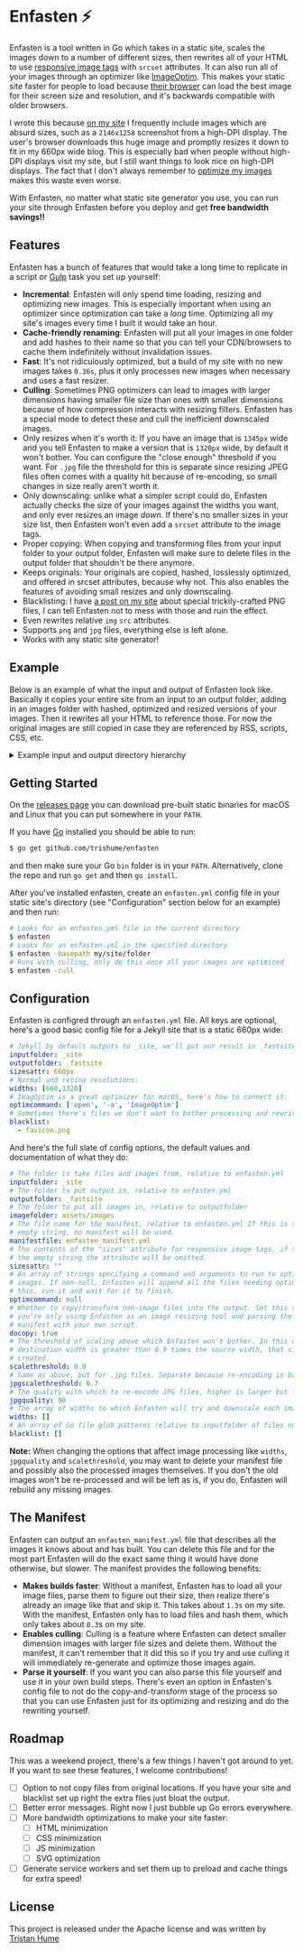 # Enfasten ⚡️

Enfasten is a tool written in Go which takes in a static site, scales the images down to a number of different sizes, then rewrites all of your HTML to use [responsive image tags](https://developer.mozilla.org/en-US/docs/Learn/HTML/Multimedia_and_embedding/Responsive_images) with `srcset` attributes. It can also run all of your images through an optimizer like [ImageOptim](https://imageoptim.com/mac).
This makes your static site faster for people to load because [their browser](http://caniuse.com/#feat=srcset) can load the best image for their screen size and resolution, and it's backwards compatible with older browsers.

I wrote this because [on my site](http://thume.ca/) I frequently include images which are absurd sizes, such as a `2146x1258` screenshot from a high-DPI display. The user's browser downloads this huge image and promptly resizes it down to fit in my 660px wide blog. This is especially bad when people without high-DPI displays visit my site, but I still want things to look nice on high-DPI displays. The fact that I don't always remember to [optimize my images](https://blog.codinghorror.com/zopfli-optimization-literally-free-bandwidth/) makes this waste even worse.

With Enfasten, no matter what static site generator you use, you can run your site through Enfasten before you deploy and get **free bandwidth savings!!**

## Features

Enfasten has a bunch of features that would take a long time to replicate in a script or [Gulp](https://gulpjs.com/) task you set up yourself:

- **Incremental**: Enfasten will only spend time loading, resizing and optimizing new images. This is especially important when using an optimizer since optimization can take a *long* time. Optimizing all my site's images every time I built it would take an hour.
- **Cache-friendly renaming**: Enfasten will put all your images in one folder and add hashes to their name so that you can tell your CDN/browsers to cache them indefinitely without invalidation issues.
- **Fast**: It's not ridiculously optimized, but a build of my site with no new images takes `0.36s`, plus it only processes new images when necessary and uses a fast resizer.
- **Culling**: Sometimes PNG optimizers can lead to images with larger dimensions having smaller file size than ones with smaller dimensions because of how compression interacts with resizing filters. Enfasten has a special mode to detect these and cull the inefficient downscaled images.
- Only resizes when it's worth it: If you have an image that is `1345px` wide and you tell Enfasten to make a version that is `1320px` wide, by default it won't bother. You can configure the "close enough" threshold if you want. For `.jpg` file the threshold for this is separate since resizing JPEG files often comes with a quality hit because of re-encoding, so small changes in size really aren't worth it.
- Only downscaling: unlike what a simpler script could do, Enfasten actually checks the size of your images against the widths you want, and only ever resizes an image *down*. If there's no smaller sizes in your size list, then Enfasten won't even add a `srcset` attribute to the image tags.
- Proper copying: When copying and transforming files from your input folder to your output folder, Enfasten will make sure to delete files in the output folder that shouldn't be there anymore.
- Keeps originals: Your originals are copied, hashed, losslessly optimized, and offered in srcset attributes, because why not. This also enables the features of avoiding small resizes and only downscaling.
- Blacklisting: I have [a post on my site](http://thume.ca/projects/2012/11/14/magic-png-files/) about special trickily-crafted PNG files, I can tell Enfasten not to mess with those and ruin the effect.
- Even rewrites relative `img` `src` attributes.
- Supports `png` and `jpg` files, everything else is left alone.
- Works with any static site generator!

## Example

Below is an example of what the input and output of Enfasten look like. Basically it copies your entire site from an input to an output folder, adding in an images folder with hashed, optimized and resized versions of your images. Then it rewrites all your HTML to reference those. For now the original images are still copied in case they are referenced by RSS, scripts, CSS, etc.

<details>
  <summary>Example input and output directory hierarchy</summary>
<p>


```
test
├── _fastsite
...
│  ├── archive.html
│  ├── assets
│  │  ├── images
│  │  │  ├── 1-bing-4da5feb8-original.png
│  │  │  ├── 1-ddg-eb1bf143-original.png
│  │  │  ├── 1-google-6efffef5-original.png
│  │  │  ├── 1-samuru-93e3f1fc-660px.png
│  │  │  ├── 1-samuru-93e3f1fc-original.png
│  │  │  ├── 2-bing-078cbd23-original.png
│  │  │  ├── 2-ddg-68249286-original.png
│  │  │  ├── 2-google-c8456412-original.png
│  │  │  ├── 2-samuru-c6b17722-660px.png
│  │  │  ├── 2-samuru-c6b17722-original.png
│  │  │  ├── 3-google-caf9e182-original.png
│  │  │  ├── Beowulf-f3168a7d-660px.png
│  │  │  ├── Beowulf-f3168a7d-1320px.png
│  │  │  ├── Beowulf-f3168a7d-original.png
│  │  │  ├── canus-loot-6549ac19-original.jpg
│  │  │  ├── case-6b5e62c5-original.jpg
...
│  │  ├── postassets
...
│  │  │  ├── hackEnglish
│  │  │  │  ├── Beowulf.png
│  │  │  │  ├── Colours-of-Gatsby.png
│  │  │  │  ├── lotf-1.png
│  │  │  │  ├── lotf-2.png
│  │  │  │  └── markov-poster.png
...
│  │  │  ├── keyboardhw
│  │  │  │  ├── canus-loot.jpg
│  │  │  │  ├── case.jpg
...
│  │  │  ├── search
│  │  │  │  ├── 1-bing.png
│  │  │  │  ├── 1-ddg.png
│  │  │  │  ├── 1-google.png
│  │  │  │  ├── 1-samuru.png
│  │  │  │  ├── 2-bing.png
│  │  │  │  ├── 2-ddg.png
│  │  │  │  ├── 2-google.png
│  │  │  │  ├── 2-samuru.png
│  │  │  │  └── 3-google.png
...
├── _site
...
│  ├── archive.html
│  ├── assets
│  │  ├── postassets
...
│  │  │  ├── hackEnglish
│  │  │  │  ├── Beowulf.png
│  │  │  │  ├── Colours-of-Gatsby.png
│  │  │  │  ├── lotf-1.png
│  │  │  │  ├── lotf-2.png
│  │  │  │  └── markov-poster.png
...
│  │  │  ├── keyboardhw
│  │  │  │  ├── canus-loot.jpg
│  │  │  │  ├── case.jpg
...
│  │  │  ├── search
│  │  │  │  ├── 1-bing.png
│  │  │  │  ├── 1-ddg.png
│  │  │  │  ├── 1-google.png
│  │  │  │  ├── 1-samuru.png
│  │  │  │  ├── 2-bing.png
│  │  │  │  ├── 2-ddg.png
│  │  │  │  ├── 2-google.png
│  │  │  │  ├── 2-samuru.png
│  │  │  │  └── 3-google.png
...
├── enfasten.yml
└── enfasten_manifest.yml
```

</p></details>

## Getting Started

On the [releases page](https://github.com/trishume/enfasten/releases) you can download pre-built static binaries for macOS and Linux that you can put somewhere in your `PATH`.

If you have [Go](https://golang.org/) installed you should be able to run:

```bash
$ go get github.com/trishume/enfasten
```

and then make sure your Go `bin` folder is in your `PATH`. Alternatively, clone the repo and run `go get` and then `go install`.

After you've installed enfasten, create an `enfasten.yml` config file in your static site's directory (see "Configuration" section below for an example) and then run:

```bash
# Looks for an enfasten.yml file in the current directory
$ enfasten
# Looks for an enfasten.yml in the specified directory
$ enfasten -basepath my/site/folder
# Runs with culling, only do this once all your images are optimized
$ enfasten -cull
```

## Configuration

Enfasten is configred through an `enfasten.yml` file. All keys are optional, here's a good basic config file for a Jekyll site that is a static 660px wide:

```yaml
# Jekyll by default outputs to _site, we'll put our result in _fastsite
inputfolder: _site
outputfolder: _fastsite
sizesattr: 660px
# Normal and retina resolutions:
widths: [660,1320]
# ImagOptim is a great optimizer for macOS, here's how to connect it:
optimcommand: ['open', '-a', 'ImageOptim']
# Sometimes there's files we don't want to bother processing and rewriting
blacklist:
  - favicon.png
```

And here's the full slate of config options, the default values and documentation of what they do:

```yaml
# The folder to take files and images from, relative to enfasten.yml
inputfolder: _site
# The folder to put output in, relative to enfasten.yml
outputfolder: _fastsite
# The folder to put all images in, relative to outputfolder
imagefolder: assets/images
# The file name for the manifest, relative to enfasten.yml If this is set to the
# empty string, no manifest will be used.
manifestfile: enfasten_manifest.yml
# The contents of the "sizes" attribute for responsive image tags, if this is
# the empty string the attribute will be omitted.
sizesattr: ""
# An array of strings specifying a command and arguments to run to optimize
# images. If non-null, Enfasten will append all the files needing optimization to
# this, run it and wait for it to finish.
optimcommand: null
# Whether to copy/transform non-image files into the output. Set this to false if
# you're only using Enfasten as an image resizing tool and parsing the generated
# manifest with your own script.
docopy: true
# The threshold of scaling above which Enfasten won't bother. In this case if the
# destination width is greater than 0.9 times the source width, that size won't be
# created.
scalethreshold: 0.9
# Same as above, but for .jpg files. Separate because re-encoding is bad.
jpgscalethreshold: 0.7
# The quality with which to re-encode JPG files, higher is larger but less lossy.
jpgquality: 90
# The array of widths to which Enfasten will try and downscale each image
widths: []
# An array of Go file glob patterns relative to inputfolder of files not to process
blacklist: []
```

**Note:** When changing the options that affect image processing like `widths`, `jpgquality` and `scalethreshold`, you may want to delete your manifest file and possibly also the processed images themselves. If you don't the old images won't be re-processed and will be left as is, if you do, Enfasten will rebuild any missing images.

## The Manifest

Enfasten can output an `enfasten_manifest.yml` file that describes all the images it knows about and has built. You can delete this file and for the most part Enfasten will do the exact same thing it would have done otherwise, but slower. The manifest provides the following benefits:

- **Makes builds faster**: Without a manifest, Enfasten has to load all your image files, parse them to figure out their size, then realize there's already an image like that and skip it. This takes about `1.3s` on my site. With the manifest, Enfasten only has to load files and hash them, which only takes about `0.3`s on my site.
- **Enables culling**: Culling is a feature where Enfasten can detect smaller dimension images with larger file sizes and delete them. Without the manifest, it can't remember that it did this so if you try and use culling it will immediately re-generate and optimize those images again.
- **Parse it yourself**: If you want you can also parse this file yourself and use it in your own build steps. There's even an option in Enfasten's config file to not do the copy-and-transform stage of the process so that you can use Enfasten just for its optimizing and resizing and do the rewriting yourself.

## Roadmap

This was a weekend project, there's a few things I haven't got around to yet. If you want to see these features, I welcome contributions!

- [ ] Option to not copy files from original locations. If you have your site and blacklist set up right the extra files just bloat the output.
- [ ] Better error messages. Right now I just bubble up Go errors everywhere.
- [ ] More bandwidth optimizations to make your site faster:
    - [ ] HTML minimization
    - [ ] CSS minimization
    - [ ] JS minimization
    - [ ] SVG optimization
- [ ] Generate service workers and set them up to preload and cache things for extra speed!

## License

This project is released under the Apache license and was written by [Tristan Hume](http://thume.ca/)

